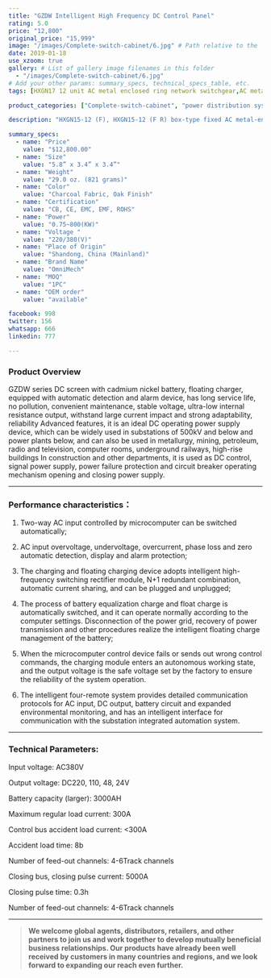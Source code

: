 ```yaml
---
title: "GZDW Intelligent High Frequency DC Control Panel"
rating: 5.0
price: "12,800"
original_price: "15,999"
image: "/images/Complete-switch-cabinet/6.jpg" # Path relative to the 'static' folder or use Hugo Pipes
date: 2019-01-18
use_xzoom: true
gallery: # List of gallery image filenames in this folder
  - "/images/Complete-switch-cabinet/6.jpg"
# Add your other params: summary_specs, technical_specs_table, etc.
tags: [HXGN17 12 unit AC metal enclosed ring network switchgear,AC metal enclosed ring network switchgear,12 unit AC metal enclosed ring network switchgear,power distribution system,ring network power supply,stable power distribution,electrical components,circuit breaking,isolation,protection,easy installation,easy maintenance,continuous and secure power supply]

product_categories: ["Complete-switch-cabinet", "power distribution system"]

description: "HXGN15-12 (F), HXGN15-12 (F R) box-type fixed AC metal-enclosed switchgear (hereinafter referred to as switchgear), suitable for rated voltage of 12KV, rated frequency of 50HZ, rated current of 630A and above A three-phase AC system powered by network cabinets or radial terminals, used for segmenting and branching of cable lines."

summary_specs:
  - name: "Price"
    value: "$12,800.00"
  - name: "Size"
    value: "5.8” x 3.4” x 3.4”"
  - name: "Weight"
    value: "29.0 oz. (821 grams)"
  - name: "Color"
    value: "Charcoal Fabric, Oak Finish"
  - name: "Certification"
    value: "CB, CE, EMC, EMF, ROHS"
  - name: "Power"
    value: "0.75~800(KW)"
  - name: "Voltage "
    value: "220/380(V)"
  - name: "Place of Origin"
    value: "Shandong, China (Mainland)"
  - name: "Brand Name"
    value: "OmniMech"
  - name: "MOQ"
    value: "1PC"
  - name: "OEM order"
    value: "available"

facebook: 998
twitter: 156
whatsapp: 666
linkedin: 777    

---
```


### Product Overview


GZDW series DC screen with cadmium nickel battery, floating charger, equipped with automatic detection and alarm device, has long service life, no pollution, convenient maintenance, stable voltage, ultra-low internal resistance output, withstand large current impact and strong adaptability, reliability Advanced features, it is an ideal DC operating power supply device, which can be widely used in substations of 500kV and below and power plants below, and can also be used in metallurgy, mining, petroleum, radio and television, computer rooms, underground railways, high-rise buildings In construction and other departments, it is used as DC control, signal power supply, power failure protection and circuit breaker operating mechanism opening and closing power supply.

* * *

### Performance characteristics：

1. Two-way AC input controlled by microcomputer can be switched automatically;

2. AC input overvoltage, undervoltage, overcurrent, phase loss and zero automatic detection, display and alarm protection;

3. The charging and floating charging device adopts intelligent high-frequency switching rectifier module, N+1 redundant combination, automatic current sharing, and can be plugged and unplugged;

4. The process of battery equalization charge and float charge is automatically switched, and it can operate normally according to the computer settings. Disconnection of the power grid, recovery of power transmission and other procedures realize the intelligent floating charge management of the battery;

5. When the microcomputer control device fails or sends out wrong control commands, the charging module enters an autonomous working state, and the output voltage is the safe voltage set by the factory to ensure the reliability of the system operation.

6. The intelligent four-remote system provides detailed communication protocols for AC input, DC output, battery circuit and expanded environmental monitoring, and has an intelligent interface for communication with the substation integrated automation system.
* * *
### Technical Parameters:

Input voltage: AC380V

Output voltage: DC220, 110, 48, 24V

Battery capacity (larger): 3000AH

Maximum regular load current: 300A

Control bus accident load current: <300A

Accident load time: 8b

Number of feed-out channels: 4-6Track channels

Closing bus, closing pulse current: 5000A

Closing pulse time: 0.3h

Number of feed-out channels: 4-6Track channels



* * *

> **We welcome global agents, distributors, retailers, and other partners to join us and work together to develop mutually beneficial business relationships. Our products have already been well received by customers in many countries and regions, and we look forward to expanding our reach even further.**



